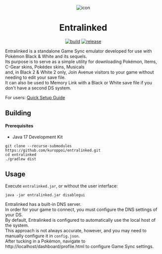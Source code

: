 <p align="center">
  <img src="https://raw.githubusercontent.com/kuroppoi/entralinked/master/images/icon.png" alt="icon"/>
</p>
<h1 align="center">Entralinked</h1>
<p align="center">
  <a href="https://github.com/kuroppoi/entralinked/actions"><img src="https://github.com/kuroppoi/entralinked/actions/workflows/build.yml/badge.svg" alt="build"/></a>
  <a href="https://github.com/kuroppoi/entralinked/releases/latest"><img src="https://img.shields.io/github/v/release/kuroppoi/entralinked?labelColor=30373D&label=Release&logoColor=959DA5&logo=github" alt="release"/></a>
</p>

Entralinked is a standalone Game Sync emulator developed for use with Pokémon Black & White and its sequels.\
Its purpose is to serve as a simple utility for downloading Pokémon, Items, C-Gear skins, Pokédex skins, Musicals\
and, in Black 2 & White 2 only, Join Avenue visitors to your game without needing to edit your save file.\
It can also be used to Memory Link with a Black or White save file if you don't have a second DS system.

For users: [Quick Setup Guide](https://github.com/kuroppoi/entralinked/wiki/Setup)

## Building

#### Prerequisites

- Java 17 Development Kit

```
git clone --recurse-submodules https://github.com/kuroppoi/entralinked.git
cd entralinked
./gradlew dist
```

## Usage

Execute `entralinked.jar`, or without the user interface:
```
java -jar entralinked.jar disablegui
```
Entralinked has a built-in DNS server.\
In order for your game to connect, you must configure the DNS settings of your DS.\
By default, Entralinked is configured to automatically use the local host of the system.\
This approach is not always accurate, however, and you may need to manually configure it in `config.json`.\
After tucking in a Pokémon, navigate to http://localhost/dashboard/profile.html to configure Game Sync settings.
